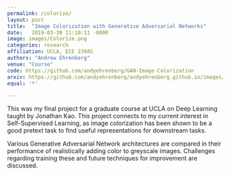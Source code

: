 ```yaml
---
permalink: /colorize/
layout: post
title:  "Image Colorization with Generative Adversarial Networks"
date:   2019-03-30 11:10:11 -0800
image: images/Colorize.png
categories: research
affiliation: UCLA, ECE 239AS
authors: "Andrew Ehrenberg"
venue: "Course"
code: https://github.com/andyehrenberg/GAN-Image-Colorization
arxiv: https://github.com/andyehrenberg/andyehrenberg.github.io/images/ECE_Paper.pdf
equal: '*'

---
```


This was my final project for a graduate course at UCLA on Deep Learning taught by Jonathan Kao. This project connects to my current interest in Self-Supervised Learning, as image colorization has been shown to be a good
pretext task to find useful representations for downstream tasks.

Various Generative Adversarial Network architectures are compared in their performance of realistically adding color to greyscale images. Challenges regarding training these and future techniques for improvement are discussed.
